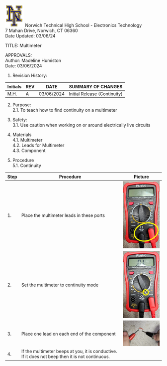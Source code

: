 <img src="https://github.com/MrWillbanks/ElectronicsTechnology/blob/main/StandardOperatingProcedures/Photos/NT_Logo.png" width="60"/>
Norwich Technical High School - Electronics Technology <br>
7 Mahan Drive, Norwich, CT 06360 <br>
Date Updated:  03/06/24
  
  
TITLE:  Multimeter
  
APPROVALS:   
	Author: Madeline Humiston  	<br> Date: 03/06/2024 
  
1.	Revision History:

|Initials    |	REV  |	DATE |   SUMMARY OF CHANGES |
|-|-|-|-|
|M.H. | 	A  |	03/06/2024  |	Initial Release (Continuity)                                                 |
                            	
  
2.	Purpose:  
2.1.	To teach how to find continuity on a multimeter  
  
3.	Safety:  
3.1.	Use caution when working on or around electrically live circuits

4. Materials <br>
4.1. Multimeter <br>
4.2. Leads for Multimeter <br>
4.3. Component

5.	Procedure <br>
5.1. Continuity
  	
| Step | Procedure | Picture |
|-|-|-|
|1. | Place the multimeter leads in these ports| <img src="https://github.com/MrWillbanks/ElectronicsTechnology/blob/main/StandardOperatingProcedures/Photos/Multimeter/Multimeter_SOP_Continuity_1.jpg" width="200"/> |
| 2. | Set the multimeter to continuity mode | <img src="https://github.com/MrWillbanks/ElectronicsTechnology/blob/main/StandardOperatingProcedures/Photos/Multimeter//Multimeter_SOP_Continuity_2.jpg" width="200"/> |
| 3.| Place one lead on each end of the component | <img src="https://github.com/MrWillbanks/ElectronicsTechnology/blob/main/StandardOperatingProcedures/Photos/Multimeter//Multimeter_SOP_%20Continuity_3.jpg" width="200"/> |
| 4. | If the multimeter beeps at you, it is conductive. If it does not beep then it is not continuous. | |
